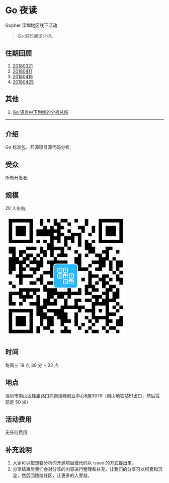# Go 夜读

Gopher 深圳地区线下活动

>Go 源码阅读分析。

## 往期回顾

1. [20180321](./20180321/README.md)
2. [20180411](./20180411/README.md)
3. [20180418](./20180418/README.md)
4. [20180425](./20180425/README.md)

## 其他

1. [Go 语言中下划线的分析总结](./other/2018-05-08-anlayze-underscore-in-go.md)

----

## 介绍

Go 标准包、开源项目源代码分析;

## 受众

所有开发者;

## 规模

20 人左右;

![活动微信群](./images/wechat_sz_offline_group.jpg)

## 时间

每周三 19 点 30 分 ~ 22 点

## 地点

深圳市南山区桂庙路口向南瑞峰创业中心B座3079（南山地铁站E1出口，然后往前走 50 米）

## 活动费用

无任何费用

## 补充说明

1. 大家可以把想要分析的开源项目或代码以 issue 的方式提出来。
2. 分享结束后我们会对分享的内容进行整理和补充，让我们的分享可以积累和沉淀，然后回馈给社区，让更多的人受益。
